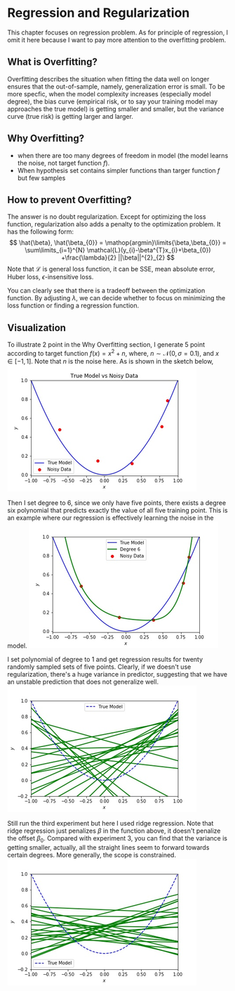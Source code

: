 # Regression and Regularization

This chapter focuses on regression problem. As for principle of regression, I omit it here because I 
want to pay more attention to the overfitting problem.

## What is Overfitting?

Overfitting describes the situation when fitting the data well on longer ensures that the out-of-sample, namely,
generalization error is small. To be more specfic, when the model complexity increases (especially model degree),
the bias curve (empirical risk, or to say your training model may approaches the true model) is getting smaller and
smaller, but the variance curve (true risk) is getting larger and larger.

## Why Overfitting?
* when there are too many degrees of freedom in model (the model learns the noise, not target function $f$).
* When hypothesis set contains simpler functions than targer function $f$ but few samples

## How to prevent Overfitting?
The answer is no doubt regularization. Except for optimizing the loss function, regularization also adds a penalty to
the optimization problem. It has the following form:
$$
\hat{\beta}, \hat{\beta_{0}} = \mathop{argmin}\limits{\beta,\beta_{0}} = \sum\limits_{i=1}^{N} \mathcal{L}(y_{i}-\beta^{T}x_{i}+\beta_{0})
+\frac{\lambda}{2} ||\beta||^{2}_{2}
$$
Note that $\mathcal{L}$ is general loss function, it can be SSE, mean absolute error, Huber loss, $\epsilon$-insensitive loss. 

You can clearly see that there is a tradeoff between the optimization function. By adjusting $\lambda$, we can decide whether to focus on
minimizing the loss function or finding a regression function.

## Visualization

To illustrate 2 point in the Why Overfitting section, I generate 5 point according to target function $f(x) = x^{2} + n$, where, 
$n \sim \mathcal{N} (0, \sigma = 0.1)$, and $x \in [-1,1]$. Note that $n$ is the noise here. As is shown in the sketch below,
![skecth](https://github.com/masqueraderx/Statistical-Machine-Learning/blob/main/Regression%20and%20Regularization/Q1.jpg)

Then I set degree to 6, since we only have five points, there exists a degree six polynomial that predicts exactly the
value of all five training point. This is an example where our regression is effectively learning the noise in the model.
![skecth](https://github.com/masqueraderx/Statistical-Machine-Learning/blob/main/Regression%20and%20Regularization/Q2.jpg)

I set polynomial of degree to 1 and get regression results for twenty randomly sampled sets of five points. Clearly, if 
we doesn't use regularization, there's a huge variance in predictor, suggesting that we have an unstable prediction that does not 
generalize well.
![skecth](https://github.com/masqueraderx/Statistical-Machine-Learning/blob/main/Regression%20and%20Regularization/Q3.jpg)

Still run the third experiment but here I used ridge regression. Note that ridge regression just penalizes $\beta$ in the function
above, it doesn't penalize the offset $\beta_{0}$. Compared with experiment 3, you can find that the variance is getting smaller,
actually, all the straight lines seem to forward towards certain degrees. More generally, the scope is constrained.
![skecth](https://github.com/masqueraderx/Statistical-Machine-Learning/blob/main/Regression%20and%20Regularization/Q4.jpg)

